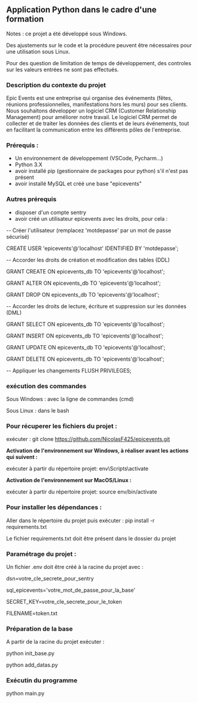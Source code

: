 ## Application Python dans le cadre d'une formation

Notes : ce projet a été développé sous Windows. 

Des ajustements sur le code et la procédure peuvent être nécessaires pour une utilisation sous Linux.

Pour des question de limitation de temps de développement, des controles sur les valeurs entrées ne sont pas effectués.

### Description du contexte du projet

 Epic Events est une entreprise qui organise des événements (fêtes,
 réunions professionnelles, manifestations hors les murs) pour ses clients.
 Nous souhaitons développer un logiciel CRM (Customer Relationship
 Management) pour améliorer notre travail.
 Le logiciel CRM permet de collecter et de traiter les données des clients
 et de leurs événements, tout en facilitant la communication entre les
 différents pôles de l'entreprise.

### **Prérequis :** 

+ Un environnement de développement (VSCode, Pycharm...)
+ Python 3.X
+ avoir installé pip (gestionnaire de packages pour python) s'il n'est pas présent
+ avoir installé MySQL et créé une base "epicevents" 

 ### Autres prérequis

+ disposer d'un compte sentry
+ avoir créé un utilisateur epicevents avec les droits, pour cela :

-- Créer l'utilisateur (remplacez 'motdepasse' par un mot de passe sécurisé)

CREATE USER 'epicevents'@'localhost' IDENTIFIED BY 'motdepasse';

-- Accorder les droits de création et modification des tables (DDL)

GRANT CREATE ON epicevents_db TO 'epicevents'@'localhost';

GRANT ALTER ON epicevents_db TO 'epicevents'@'localhost';

GRANT DROP ON epicevents_db TO 'epicevents'@'localhost';

-- Accorder les droits de lecture, écriture et suppression sur les données (DML)

GRANT SELECT ON epicevents_db TO 'epicevents'@'localhost';

GRANT INSERT ON epicevents_db TO 'epicevents'@'localhost';

GRANT UPDATE ON epicevents_db TO 'epicevents'@'localhost';

GRANT DELETE ON epicevents_db TO 'epicevents'@'localhost';

-- Appliquer les changements
FLUSH PRIVILEGES;

### exécution des commandes

Sous Windows : avec la ligne de commandes (cmd)

Sous Linux : dans le bash

### Pour récuperer les fichiers du projet :

exécuter : git clone https://github.com/NicolasF425/epicevents.git

**Activation de l'environnement sur Windows, à réaliser avant les actions qui suivent :**

exécuter à partir du répertoire projet: env\Scripts\activate

**Activation de l'environnement sur MacOS/Linux :**

exécuter à partir du répertoire projet: source env/bin/activate

### **Pour installer les dépendances :**

Aller dans le répertoire du projet puis exécuter : pip install -r requirements.txt

Le fichier requirements.txt doit être présent dans le dossier du projet

### Paramétrage du projet :

Un fichier .env doit être créé à la racine du projet avec :

dsn=votre_cle_secrete_pour_sentry

sql_epicevents='votre_mot_de_passe_pour_la_base'

SECRET_KEY=votre_cle_secrete_pour_le_token

FILENAME=token.txt

### Préparation de la base

A partir de la racine du projet exécuter :

python init_base.py

python add_datas.py

### Exécutin du programme

python main.py



